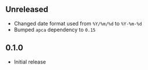 Unreleased
----------
- Changed date format used from `%Y/%m/%d` to `%Y-%m-%d`
- Bumped `apca` dependency to `0.15`


0.1.0
-----
- Initial release
